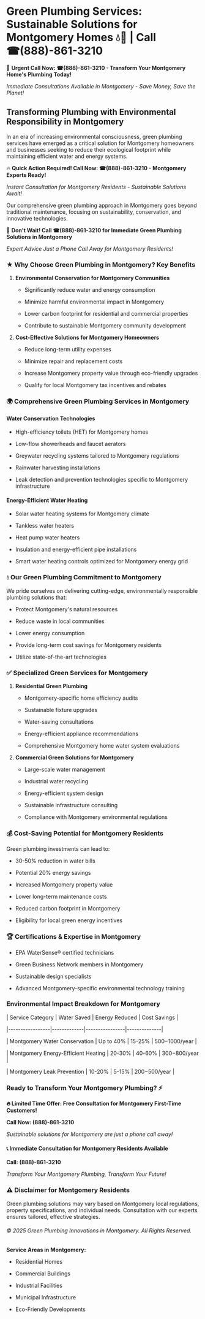 # Green Plumbing Services: Sustainable Solutions for Montgomery Homes 💧🌿 | Call ☎(888)-861-3210

🚨 **Urgent Call Now: ☎(888)-861-3210 - Transform Your Montgomery Home's Plumbing Today!**
*Immediate Consultations Available in Montgomery - Save Money, Save the Planet!*

## Transforming Plumbing with Environmental Responsibility in Montgomery

In an era of increasing environmental consciousness, green plumbing services have emerged as a critical solution for Montgomery homeowners and businesses seeking to reduce their ecological footprint while maintaining efficient water and energy systems. 

🔥 **Quick Action Required! Call Now: ☎(888)-861-3210 - Montgomery Experts Ready!**
*Instant Consultation for Montgomery Residents - Sustainable Solutions Await!*

Our comprehensive green plumbing approach in Montgomery goes beyond traditional maintenance, focusing on sustainability, conservation, and innovative technologies.

🚨 **Don't Wait! Call ☎(888)-861-3210 for Immediate Green Plumbing Solutions in Montgomery**
*Expert Advice Just a Phone Call Away for Montgomery Residents!*

### ★ Why Choose Green Plumbing in Montgomery? Key Benefits

1. **Environmental Conservation for Montgomery Communities** 
   - Significantly reduce water and energy consumption
   - Minimize harmful environmental impact in Montgomery
   - Lower carbon footprint for residential and commercial properties
   - Contribute to sustainable Montgomery community development

2. **Cost-Effective Solutions for Montgomery Homeowners** 
   - Reduce long-term utility expenses
   - Minimize repair and replacement costs
   - Increase Montgomery property value through eco-friendly upgrades
   - Qualify for local Montgomery tax incentives and rebates

### 🌍 Comprehensive Green Plumbing Services in Montgomery

#### Water Conservation Technologies
- High-efficiency toilets (HET) for Montgomery homes
- Low-flow showerheads and faucet aerators
- Greywater recycling systems tailored to Montgomery regulations
- Rainwater harvesting installations
- Leak detection and prevention technologies specific to Montgomery infrastructure

#### Energy-Efficient Water Heating
- Solar water heating systems for Montgomery climate
- Tankless water heaters
- Heat pump water heaters
- Insulation and energy-efficient pipe installations
- Smart water heating controls optimized for Montgomery energy grid

### 💧 Our Green Plumbing Commitment to Montgomery

We pride ourselves on delivering cutting-edge, environmentally responsible plumbing solutions that:
- Protect Montgomery's natural resources
- Reduce waste in local communities
- Lower energy consumption
- Provide long-term cost savings for Montgomery residents
- Utilize state-of-the-art technologies

### ✅ Specialized Green Services for Montgomery

1. **Residential Green Plumbing**
   - Montgomery-specific home efficiency audits
   - Sustainable fixture upgrades
   - Water-saving consultations
   - Energy-efficient appliance recommendations
   - Comprehensive Montgomery home water system evaluations

2. **Commercial Green Solutions for Montgomery**
   - Large-scale water management
   - Industrial water recycling
   - Energy-efficient system design
   - Sustainable infrastructure consulting
   - Compliance with Montgomery environmental regulations

### 💰 Cost-Saving Potential for Montgomery Residents

Green plumbing investments can lead to:
- 30-50% reduction in water bills
- Potential 20% energy savings
- Increased Montgomery property value
- Lower long-term maintenance costs
- Reduced carbon footprint in Montgomery
- Eligibility for local green energy incentives

### 🏆 Certifications & Expertise in Montgomery

- EPA WaterSense® certified technicians
- Green Business Network members in Montgomery
- Sustainable design specialists
- Advanced Montgomery-specific environmental technology training

### Environmental Impact Breakdown for Montgomery

| Service Category | Water Saved | Energy Reduced | Cost Savings |
|-----------------|-------------|----------------|--------------|
| Montgomery Water Conservation | Up to 40% | 15-25% | $500-$1000/year |
| Montgomery Energy-Efficient Heating | 20-30% | 40-60% | $300-$800/year |
| Montgomery Leak Prevention | 10-20% | 5-15% | $200-$500/year |

### Ready to Transform Your Montgomery Plumbing? ⚡

**🔥 Limited Time Offer: Free Consultation for Montgomery First-Time Customers!**

**Call Now: (888)-861-3210**
*Sustainable solutions for Montgomery are just a phone call away!*

#### 📞 Immediate Consultation for Montgomery Residents Available

**Call: (888)-861-3210**
*Transform Your Montgomery Plumbing, Transform Your Future!*

### ⚠️ Disclaimer for Montgomery Residents

Green plumbing solutions may vary based on Montgomery local regulations, property specifications, and individual needs. Consultation with our experts ensures tailored, effective strategies.

###### © 2025 Green Plumbing Innovations in Montgomery. All Rights Reserved.

**Service Areas in Montgomery:** 
- Residential Homes
- Commercial Buildings
- Industrial Facilities
- Municipal Infrastructure
- Eco-Friendly Developments